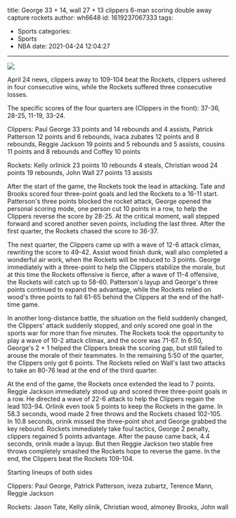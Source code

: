 title: George 33 + 14, wall 27 + 13 clippers 6-man scoring double away capture rockets
author: wh6648
id: 1619237067333
tags: 
- Sports
categories: 
- Sports
- NBA
date: 2021-04-24 12:04:27
---
![](https://p0.itc.cn/q_70/images01/20210424/565e5b5442814bc69dad7b38c99d79a0.jpeg)


April 24 news, clippers away to 109-104 beat the Rockets, clippers ushered in four consecutive wins, while the Rockets suffered three consecutive losses.

The specific scores of the four quarters are (Clippers in the front): 37-36, 28-25, 11-19, 33-24.

Clippers: Paul George 33 points and 14 rebounds and 4 assists, Patrick Patterson 12 points and 6 rebounds, ivaca zubates 12 points and 8 rebounds, Reggie Jackson 19 points and 5 rebounds and 5 assists, cousins 11 points and 8 rebounds and Coffey 10 points

Rockets: Kelly orlinick 23 points 10 rebounds 4 steals, Christian wood 24 points 19 rebounds, John Wall 27 points 13 assists

After the start of the game, the Rockets took the lead in attacking. Tate and Brooks scored four three-point goals and led the Rockets to a 16-11 start. Patterson's three points blocked the rocket attack, George opened the personal scoring mode, one person cut 10 points in a row, to help the Clippers reverse the score by 28-25. At the critical moment, wall stepped forward and scored another seven points, including the last three. After the first quarter, the Rockets chased the score to 36-37.

The next quarter, the Clippers came up with a wave of 12-6 attack climax, rewriting the score to 49-42. Assist wood finish dunk, wall also completed a wonderful air work, when the Rockets will be reduced to 3 points. George immediately with a three-point to help the Clippers stabilize the morale, but at this time the Rockets offensive is fierce, after a wave of 11-4 offensive, the Rockets will catch up to 58-60. Patterson's layup and George's three points continued to expand the advantage, while the Rockets relied on wood's three points to fall 61-65 behind the Clippers at the end of the half-time game.

In another long-distance battle, the situation on the field suddenly changed, the Clippers' attack suddenly stopped, and only scored one goal in the sports war for more than five minutes. The Rockets took the opportunity to play a wave of 10-2 attack climax, and the score was 71-67. In 6:50, George's 2 + 1 helped the Clippers break the scoring gap, but still failed to arouse the morale of their teammates. In the remaining 5:50 of the quarter, the Clippers only got 6 points. The Rockets relied on Wall's last two attacks to take an 80-76 lead at the end of the third quarter.

At the end of the game, the Rockets once extended the lead to 7 points. Reggie Jackson immediately stood up and scored three three-point goals in a row. He directed a wave of 22-6 attack to help the Clippers regain the lead 103-94. Orlinik even took 5 points to keep the Rockets in the game. In 58.3 seconds, wood made 2 free throws and the Rockets chased 102-105. In 10.8 seconds, orinik missed the three-point shot and George grabbed the key rebound. Rockets immediately take foul tactics, George 2 penalty, clippers regained 5 points advantage. After the pause came back, 4.4 seconds, orinik made a layup. But then Reggie Jackson two stable free throws completely smashed the Rockets hope to reverse the game. In the end, the Clippers beat the Rockets 109-104.

Starting lineups of both sides

Clippers: Paul George, Patrick Patterson, iveza zubartz, Terence Mann, Reggie Jackson

Rockets: Jason Tate, Kelly olinik, Christian wood, almoney Brooks, John wall

